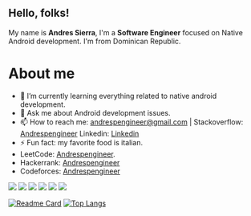 

<!--
**andrespengineer/andrespengineer** is a ✨ _special_ ✨ repository because its `README.md` (this file) appears on your GitHub profile. -->
## Hello, folks! 

My name is <b>Andres Sierra</b>, I'm a <b>Software Engineer</b> focused on Native Android development. I'm from Dominican Republic.

# About me

- 🌱 I’m currently learning everything related to native android development.
- 💬 Ask me about Android development issues. 
- 📫 How to reach me: andrespengineer@gmail.com | Stackoverflow: [Andrespengineer](https://es.stackoverflow.com/users/38154/andrespengineer) Linkedin: [Linkedin](https://www.linkedin.com/in/andrespengineer)
- ⚡ Fun fact: my favorite food is italian.
- LeetCode: [Andrespengineer](https://leetcode.com/andrespengineer).
- Hackerrank: [Andrespengineer](https://www.hackerrank.com/andrespengineer)
- Codeforces: [Andrespengineer](http://codeforces.com/profile/andrespengineer)

![](https://img.shields.io/badge/Code-Kotlin-informational?style=flat&logo=Kotlin&logoColor=white&color=033963)
![](https://img.shields.io/badge/Code-Java-informational?style=flat&logo=Java&logoColor=white&color=033963)
![](https://img.shields.io/badge/Code-CSharp-informational?style=flat&logo=csharp&logoColor=white&color=033963)
![](https://img.shields.io/badge/Code-Python-informational?style=flat&logo=Python&logoColor=white&color=033963)
![](https://img.shields.io/badge/Code-C++-informational?style=flat&logo=cplusplus&logoColor=white&color=033963)
![](https://img.shields.io/badge/Code-C-informational?style=flat&logo=Dart&logoColor=white&color=033963)


[![Readme Card](https://github-readme-stats.vercel.app/api/pin/?username=andrespengineer&repo=android-samples&theme=vue)](https://github.com/anuraghazra/github-readme-stats)
[![Top Langs](https://github-readme-stats.vercel.app/api/top-langs/?username=andrespengineer&layout=compact&langs_count=8&theme=vue)](https://github.com/anuraghazra/github-readme-stats)


